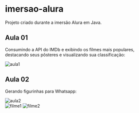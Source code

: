 # imersao-alura
Projeto criado durante a imersão Alura em Java.
<br>
<h2>Aula 01</h2>

<p>Consumindo a API do IMDb e exibindo os filmes mais populares, destacando seus pôsteres e visualizando sua classificação:</p>

![aula1](https://user-images.githubusercontent.com/96389198/228694459-19628484-c807-41ea-85c8-fce69482ce6c.png)
<br>
<h2>Aula 02</h2>

<p>Gerando figurinhas para Whatsapp:</p>

![aula2](https://user-images.githubusercontent.com/96389198/229314456-048e5624-71b6-400d-ba19-254953f0f96b.png)
<br>
![filme1](https://user-images.githubusercontent.com/96389198/229314459-be87523b-d3cf-4162-ac0e-87840cc82852.png)
![filme2](https://user-images.githubusercontent.com/96389198/229314464-574fe2d2-991f-409a-a15c-c7f518c73e84.png)
